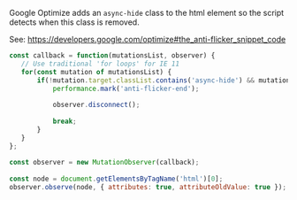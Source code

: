 Google Optimize adds an `async-hide` class to the html element so the script detects when this class is removed.

See: https://developers.google.com/optimize#the_anti-flicker_snippet_code


``` js
const callback = function(mutationsList, observer) {
   // Use traditional 'for loops' for IE 11
   for(const mutation of mutationsList) {
       if(!mutation.target.classList.contains('async-hide') && mutation.attributeName === 'class' && mutation.oldValue.includes('async-hide')) {
           performance.mark('anti-flicker-end');
          
           observer.disconnect();
 
           break;
       }
   }
};
 
const observer = new MutationObserver(callback);
 
const node = document.getElementsByTagName('html')[0];
observer.observe(node, { attributes: true, attributeOldValue: true });

```
